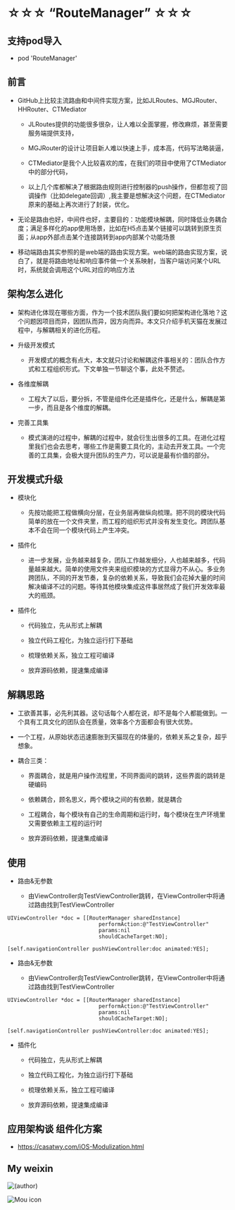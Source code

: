 # ☆☆☆ “RouteManager” ☆☆☆

## 支持pod导入
* pod 'RouteManager'

## 前言

* GitHub上比较主流路由和中间件实现方案，比如JLRoutes、MGJRouter、HHRouter、CTMediator

    * JLRoutes提供的功能很多很杂，让人难以全面掌握，修改麻烦，甚至需要服务端提供支持，
    
    * MGJRouter的设计让项目新人难以快速上手，成本高，代码写法略装逼，
    
    * CTMediator是我个人比较喜欢的库，在我们的项目中使用了CTMediator中的部分代码，
    
    * 以上几个库都解决了根据路由规则进行控制器的push操作，但都忽视了回调操作（比如delegate回调）,我主要是想解决这个问题，在CTMediator原来的基础上再次进行了封装，优化。
    
* 无论是路由也好，中间件也好，主要目的：功能模块解耦，同时降低业务耦合度；满足多样化的app使用场景，比如在H5点击某个链接可以跳转到原生页面；从app外部点击某个连接跳转到app内部某个功能场景
    
* 移动端路由其实参照的是web端的路由实现方案。web端的路由实现方案，说白了，就是将路由地址和响应事件做一个关系映射，当客户端访问某个URL时，系统就会调用这个URL对应的响应方法

## 架构怎么进化

* 架构进化体现在哪些方面，作为一个技术团队我们要如何把架构进化落地？这个问题因项目而异，因团队而异，因方向而异。本文只介绍手机天猫在发展过程中，与解耦相关的进化历程。

* 升级开发模式

    * 开发模式的概念有点大，本文就只讨论和解耦这件事相关的：团队合作方式和工程组织形式。下文单独一节聊这个事，此处不赘述。
    
* 各维度解耦

    * 工程大了以后，要分拆，不管是组件化还是插件化，还是什么，解耦是第一步，而且是各个维度的解耦。
    
* 完善工具集

    * 模式演进的过程中，解耦的过程中，就会衍生出很多的工具。在进化过程里我们也会去思考，哪些工作是需要工具化的，主动去开发工具。一个完善的工具集，会极大提升团队的生产力，可以说是最有价值的部分。    

## 开发模式升级

* 模块化

    * 先按功能把工程做横向分层，在业务层再做纵向梳理。把不同的模块代码简单的放在一个文件夹里，而工程的组织形式并没有发生变化。跨团队基本不会在同一个模块代码上产生冲突。
    
* 插件化

    * 进一步发展，业务越来越复杂，团队工作越发细分，人也越来越多，代码量越来越大。简单的使用文件夹来组织模块的方式显得力不从心。多业务跨团队，不同的开发节奏，复杂的依赖关系，导致我们会花掉大量的时间解决编译不过的问题。等待其他模块集成这件事居然成了我们开发效率最大的瓶颈。

* 插件化

    * 代码独立，先从形式上解耦
    
    * 独立代码工程化，为独立运行打下基础
    
    * 梳理依赖关系，独立工程可编译
    
    * 放弃源码依赖，提速集成编译

## 解耦思路

* 工欲善其事，必先利其器。这句话每个人都在说，却不是每个人都能做到。一个具有工具文化的团队会在质量，效率各个方面都会有很大优势。
  
* 一个工程，从原始状态迅速膨胀到天猫现在的体量的，依赖关系之复杂，超乎想象。

* 耦合三类：

    * 界面耦合，就是用户操作流程里，不同界面间的跳转，这些界面的跳转是硬编码
    
    * 依赖耦合，顾名思义，两个模块之间的有依赖，就是耦合
    
    * 工程耦合，每个模块有自己的生命周期和运行时，每个模块在生产环境里又需要依赖主工程的运行时
    
    * 放弃源码依赖，提速集成编译
    
## 使用    

* 路由&无参数

    * 由ViewController向TestViewController跳转，在ViewController中将通过路由找到TestViewController
    
```objc       
UIViewController *doc = [[RouterManager sharedInstance]
                             performAction:@"TestViewController"
                             params:nil
                             shouldCacheTarget:NO];

[self.navigationController pushViewController:doc animated:YES];
```

* 路由&无参数

    * 由ViewController向TestViewController跳转，在ViewController中将通过路由找到TestViewController
    
```objc       
UIViewController *doc = [[RouterManager sharedInstance]
                             performAction:@"TestViewController"
                             params:nil
                             shouldCacheTarget:NO];

[self.navigationController pushViewController:doc animated:YES];
```

* 插件化

    * 代码独立，先从形式上解耦
    
    * 独立代码工程化，为独立运行打下基础
    
    * 梳理依赖关系，独立工程可编译
    
    * 放弃源码依赖，提速集成编译
    
## 应用架构谈 组件化方案

* https://casatwy.com/iOS-Modulization.html

## My weixin
![(author)](https://github.com/daniulaolu/PushParameterWithDict-/blob/master/xiaolu.jpg)

![Mou icon](https://github.com/MrLujh/Fastlane--Packaging/blob/master/111.gif)

